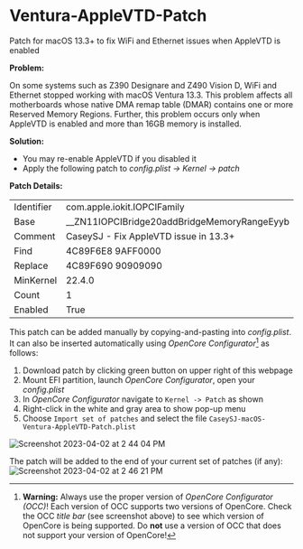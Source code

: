 # Ventura-AppleVTD-Patch
Patch for macOS 13.3+ to fix WiFi and Ethernet issues when AppleVTD is enabled

**Problem:**

On some systems such as Z390 Designare and Z490 Vision D, WiFi and Ethernet stopped working with macOS Ventura 13.3. This problem affects all motherboards whose native DMA remap table (DMAR) contains one or more Reserved Memory Regions. Further, this problem occurs only when AppleVTD is enabled and more than 16GB memory is installed.


**Solution:**

- You may re-enable AppleVTD if you disabled it
- Apply the following patch to *config.plist -> Kernel -> patch*


**Patch Details:**

<table>
<tbody>
<tr>
<td>Identifier</th>
<td>com.apple.iokit.IOPCIFamily</th>
</tr>
<tr>
<td>Base</td>
<td>__ZN11IOPCIBridge20addBridgeMemoryRangeEyyb</td>
</tr>
<tr>
<td>Comment</td>
<td>CaseySJ - Fix AppleVTD issue in 13.3+</td>
</tr>
<tr>
<td>Find</td>
<td>4C89F6E8 9AFF0000</td>
</tr>
<tr>
<td>Replace</td>
<td>4C89F690 90909090</td>
</tr>
<tr>
<td>MinKernel</td>
<td>22.4.0</td>
</tr>
<tr>
<td>Count</td>
<td>1</td>
</tr>
<tr>
<td>Enabled</td>
<td>True</td>
</tr>
</tbody>
</table>


This patch can be added manually by copying-and-pasting into *config.plist*. It can also be inserted automatically using *OpenCore Configurator*[^1] as follows:

1. Download patch by clicking green button on upper right of this webpage
2. Mount EFI partition, launch *OpenCore Configurator*, open your *config.plist*
3. In *OpenCore Configurator* navigate to `Kernel -> Patch` as shown
4. Right-click in the white and gray area to show pop-up menu 
5. Choose `Import set of patches` and select the file `CaseySJ-macOS-Ventura-AppleVTD-Patch.plist`

![Screenshot 2023-04-02 at 2 44 04 PM](https://user-images.githubusercontent.com/48335376/229380690-095ec4b8-1687-4dba-83ba-7f17ff050873.png)

The patch will be added to the end of your current set of patches (if any):
![Screenshot 2023-04-02 at 2 46 21 PM](https://user-images.githubusercontent.com/48335376/229380708-bec893c7-1673-4da5-a743-17f14701e5ce.png)

[^1]: **Warning:** Always use the proper version of *OpenCore Configurator (OCC)*! Each version of OCC supports two versions of OpenCore. Check the OCC *title bar* (see screenshot above) to see which version of OpenCore is being supported. Do **not** use a version of OCC that does not support your version of OpenCore!
